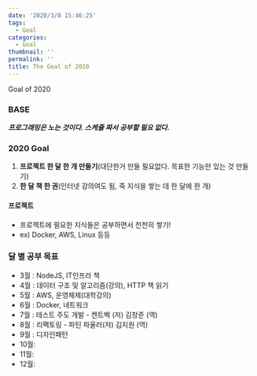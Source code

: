 ```yaml
---
date: '2020/3/8 15:46:25'
tags:
  - Goal
categories:
  - Goal
thumbnail: ''
permalink: ''
title: The Goal of 2020
---
```


Goal of 2020

<!-- more -->


### BASE

 *__프로그래밍은 노는 것이다. 스케쥴 짜서 공부할 필요 없다.__*

### 2020 Goal

  1. __프로젝트 한 달 한 개 만들기__(대단한거 만들 필요없다. 목표한 기능만 있는 것 만들기)
  2. __한 달 책 한 권__(인터넷 강의여도 됨, 즉 지식을 쌓는 데 한 달에 한 개)

#### 프로젝트

  * 프로젝트에 필요한 지식들은 공부하면서 천천히 쌓기!
  * ex) Docker, AWS, Linux 등등

### 달 별 공부 목표

  * 3월 : NodeJS, IT인프라 책
  * 4월 : 데이터 구조 및 알고리즘(강의), HTTP 책 읽기
  * 5월 : AWS, 운영체제(대학강의)
  * 6월 : Docker, 네트워크
  * 7월 : 테스트 주도 개발 - 켄트벡 (저) 김창준 (역)
  * 8월 : 리팩토링 - 파틴 파울러(저) 김지원 (역)
  * 9월 : 디자인패턴
  * 10월: 
  * 11월:
  * 12월:
